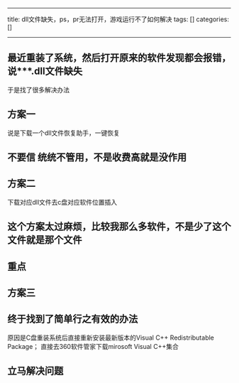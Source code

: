 
--- 
title:  dll文件缺失，ps，pr无法打开，游戏运行不了如何解决 
tags: []
categories: [] 

---
## 最近重装了系统，然后打开原来的软件发现都会报错，说***.dll文件缺失

于是找了很多解决办法

## 方案一

说是下载一个dll文件恢复助手，一键恢复

## 不要信 统统不管用，不是收费高就是没作用

## 方案二

下载对应dll文件去c盘对应软件位置插入

## 这个方案太过麻烦，比较我那么多软件，不是少了这个文件就是那个文件

## 

## 重点

## 方案三

## 终于找到了简单行之有效的办法

原因是C盘重装系统后直接重新安装最新版本的Visual C++ Redistributable Package； 直接去360软件管家下载mirosoft Visual C++集合

## 立马解决问题
